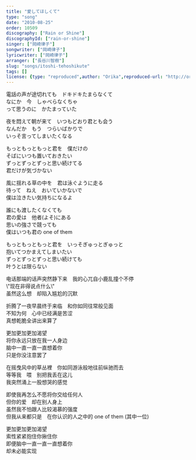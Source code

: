 ```yaml
---
title: "愛してほしくて"
type: "song"
date: "2010-08-25"
order: 10509
discography: ["Rain or Shine"]
discographyId: ["rain-or-shine"]
singer: ["岡崎律子"]
songwriter: ["岡崎律子"]
lyricwriter: ["岡崎律子"]
arranger: ["長谷川智樹"]
slug: "songs/itoshi-tehoshikute"
tags: []
license: {type: "reproduced",author: "Orika",reproduced-url: "http://orikamushi.myweb.hinet.net/",reproduced-website: "織歌蟲網站"}
---
```


電話の声が途切れても　ドキドキたまらなくて   
なにか　今　しゃべらなくちゃ   
って思うのに　かたまっていた   
  
夜を悶えて朝が来て　いつもどおり君とも会う   
なんだか　もう　つらいばかりで   
いっそ言ってしまいたくなる   
  
もっともっともっと君を　僕だけの   
そばにいつも置いておきたい   
ずっとずっとずっと思い続けてる   
君だけが気づかない   
  
風に揺れる草の中を　君は泳ぐように走る   
待って　ねえ　おいていかないで   
僕は泣きたい気持ちになるよ   
  
誰にも渡したくなくても   
君の愛は　他者(よそ)にある   
思いの強さで競っても   
僕はいつも君の one of them   
  
もっともっともっと君を　いっそぎゅっとぎゅっと   
抱いてつかまえてしまいたい   
ずっとずっとずっと思い続けても   
叶うとは限らない  
  
电话那端的话声突然静下来　我的心兀自小鹿乱撞个不停   
\\"现在非得说点什么\\"   
虽然这么想　却陷入尴尬的沉默   
  
折腾了一夜早晨终于来临　和你如同往常般见面   
不知为何　心中已经满是苦涩   
真想乾脆全讲出来算了   
  
更加更加更加渴望   
将你永远只放在我一人身边   
脑中一直一直一直想着你   
只是你没注意罢了   
  
在摇曳风中的草丛裡　你如同游泳般地往前纵驰而去   
等等我　喂　别把我丢在这儿   
我突然涌上一股想哭的感觉   
  
即使我再怎么不愿将你交给任何人   
但你的爱　却在别人身上   
虽然我不怕跟人比较渴慕的强度   
但我从来都只是　在你认识的人之中的 one of them (其中一位)   
  
更加更加更加渴望   
索性紧紧抱住你揪住你   
即便脑中一直一直一直想着你   
却未必能实现
